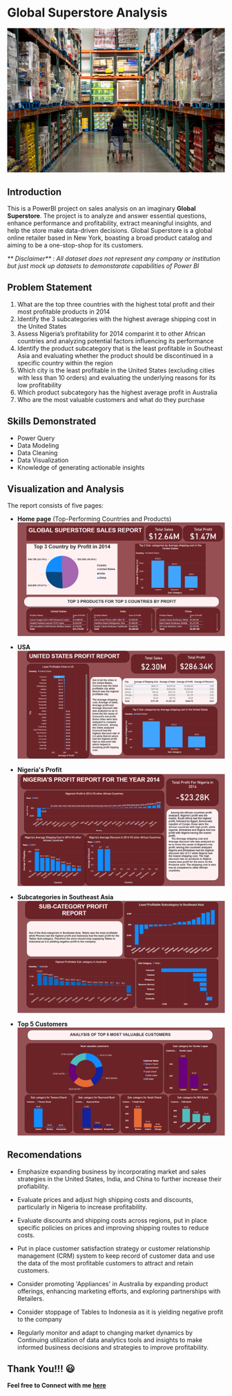 # Global Superstore Analysis

![](homeee.jpg)

## Introduction

This is a PowerBI project on sales analysis on an imaginary **Global Superstore**. 
The project is to analyze and answer essential questions, enhance performance and profitability, extract meaningful insights, and help the store make data-driven decisions.
Global Superstore is a global online retailer based in New York, boasting a broad product catalog and aiming to be a one-stop-shop for its customers. 

_** Disclaimer**_ : _All dataset does not represent any company or institution but just mock up datasets to demonstarate capabilities of Power BI_

## Problem Statement

1. What are the top three countries with the highest total profit and their most profitable products in 2014 
2. Identify the 3 subcategories with the highest average shipping cost in the United States
3. Assess Nigeria’s profitability for 2014 comparint it to other African countries and analyzing potential factors influencing its performance
4. Identify the product subcategory that is the least profitable in Southeast Asia and evaluating whether the product should be discontinued in a specific country within the region
5.  Which city is the least profitable in the United States (excluding cities with less than 10 orders) and evaluating the underlying reasons for its low profitability
6.  Which product subcategory has the highest average profit in Australia
7.  Who are the most valuable customers and what do they purchase

## Skills Demonstrated

- Power Query
- Data Modeling
- Data Cleaning
- Data Visualization
- Knowledge of generating actionable insights

## Visualization and Analysis

The report consists of five pages:

- **Home page** (Top-Performing Countries and Products)
  ![](home.png)

- **USA**
  ![](USA.png)

- **Nigeria's Profit**
  ![](NIGERIA.png)

- **Subcategories in Southeast Asia**
  ![](SUBCATEGORY.png)

-  **Top 5 Customers**
  ![](CLIENTS.png)

## Recomendations

- Emphasize expanding business by incorporating market and sales strategies in the United States, India, and China to further increase their profiability.

- Evaluate prices and adjust high shipping costs and discounts, particularly in Nigeria to increase profitability.

- Evaluate discounts and shipping costs across regions, put in place specific policies on prices and improving shipping routes to reduce costs.

- Put in place customer satisfaction strategy or customer relationship management (CRM) system to keep record of customer data and use the data of the most profitable customers to attract and retain customers.

- Consider promoting 'Appliances' in Australia by expanding product offerings, enhancing marketing efforts, and exploring partnerships with Retailers.

- Consider stoppage of Tables to Indonesia as it is yielding negative profit to the company

- Regularly monitor and adapt to changing market dynamics by Continuing utilization of data analytics tools and insights to make informed business decisions and strategies to improve profitability.

## Thank You!!! 😃 

**Feel free to Connect with me [here](https://www.linkedin.com/in/muinat-oluwadamilola-alli/)**





